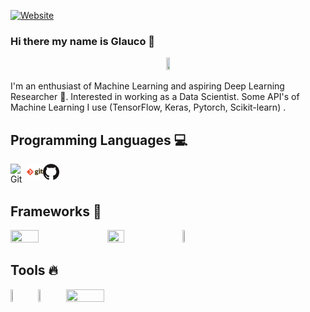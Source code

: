 [![Website](https://img.shields.io/website?label=codeSTACKr.com&style=for-the-badge&url=https%3A%2F%2Fcodestackr.com)](https://codestackr.com)

### Hi there my name is  Glauco 👋

<p align="center"><a href="https://github.com"><img src="https://raw.githubusercontent.com/coderjojo/coderjojo/master/img/github.gif" width="10%" height="10%"></a></p> 

I'm an enthusiast of Machine Learning and aspiring Deep Learning Researcher :pencil:. Interested in working as a Data Scientist. Some API's of Machine Learning I use (TensorFlow, Keras, Pytorch, Scikit-learn) .

## Programming Languages :computer:

<img align="left" alt="Git" width="26px" src="https://raw.githubusercontent.com/coderjojo/coderjojo/master/img/python.svg" />
<img align="left" alt="Git" width="26px" src="https://raw.githubusercontent.com/github/explore/80688e429a7d4ef2fca1e82350fe8e3517d3494d/topics/git/git.png" />
<img align="left" alt="GitHub" width="26px" src="https://raw.githubusercontent.com/github/explore/78df643247d429f6cc873026c0622819ad797942/topics/github/github.png" />

<br />
<br />

## Frameworks :rocket:

<a href="https://www.tensorflow.org"><img src="https://www.gstatic.com/devrel-devsite/prod/vbf66214f2f7feed2e5d8db155bab9ace53c57c494418a1473b23972413e0f3ac/tensorflow/images/lockup.svg" width="30%" height="10%"></a> <a href="https://keras.io"><img src="https://keras.io/img/logo.png" width="23%" height="10%"></a> <a href="https://pytorch.org"><img src="https://pytorch.org/assets/images/pytorch-logo.png" width="8%" height="10%"></a>


## Tools :fire:

<a href="https://github.com"><img src="https://camo.githubusercontent.com/2c3a10f57365a330cc092e2c32942ff28474495a/68747470733a2f2f666972656261736573746f726167652e676f6f676c65617069732e636f6d2f76302f622f6769746875622d2d696d616765732e61707073706f742e636f6d2f6f2f476974687562253230696d6167657325324632353233312e7376673f616c743d6d6564696126746f6b656e3d65663262653632372d303461362d346638302d616662612d626632323432383164333561" width="8%" height="10%"></a>
<a href="https://www.egi.eu/use-cases/scientific-applications-tools/the-jupyter-notebook/"><img src="https://www.egi.eu/wp-content/uploads/2017/04/project_jupyter.png" width="8%" height="10%"></a>
<a href="https://docs.conda.io/en/latest/"><img src="https://docs.conda.io/en/latest/_images/conda_logo.svg" width="35%" height="10%"></a>

<!--
**neemiasbsilva/neemiasbsilva** is a ✨ _special_ ✨ repository because its `README.md` (this file) appears on your GitHub profile.
## Tools :fire:

Here are some ideas to get you started:

- 🔭 I’m currently working on ...
- 🌱 I’m currently learning ...
- 👯 I’m looking to collaborate on ...
- 🤔 I’m looking for help with ...
- 💬 Ask me about ...
- 📫 How to reach me: ...
- 😄 Pronouns: ...
- ⚡ Fun fact: ...
-->
